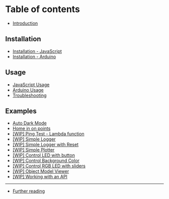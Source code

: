 # Table of contents

* [Introduction](README.md)

## Installation

* [Installation - JavaScript](installation/javascript.md)
* [Installation - Arduino](installation/arduino.md)

## Usage

* [JavaScript Usage](usage/javascript.md)
* [Arduino Usage](usage/arduino.md)
* [Troubleshooting](usage/troubleshooting.md)

## Examples

* [Auto Dark Mode](examples/auto-dark-mode.md)
* [Home in on points](examples/home-in-on-points.md)
* [\[WIP\] Ping Test - Lambda function](examples/ping-test-lambda-function.md)
* [\[WIP\] Simple Logger](examples/simple-logger.md)
* [\[WIP\] Simple Logger with Reset](examples/simple-logger-with-reset.md)
* [\[WIP\] Simple Plotter](examples/simple-plotter.md)
* [\[WIP\] Control LED with button](examples/control-led-with-button.md)
* [\[WIP\] Control Background Color](examples/control-background-color.md)
* [\[WIP\] Control RGB LED with sliders](examples/control-rgb-led-with-sliders.md)
* [\[WIP\] Object Model Viewer](examples/object-model-viewer.md)
* [\[WIP\] Working with an API](examples/advice-generator.md)

***

* [Further reading](further-reading.md)
